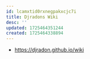 ```yaml
---
id: lcamxtid0rxnegpakxcjc7i
title: Djradons Wiki
desc: ''
updated: 1725464351244
created: 1725464338894
---
```


- https://djradon.github.io/wiki